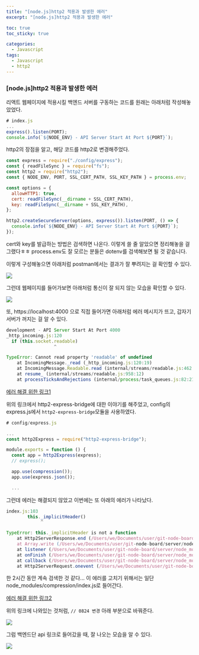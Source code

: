 ```yaml
---
title: "[node.js]http2 적용과 발생한 에러"
excerpt: "[node.js]http2 적용과 발생한 에러"

toc: true
toc_sticky: true

categories:
  - Javascript
tags:
  - Javascript
  - http2
---
```


### [node.js]http2 적용과 발생한 에러

리액트 웹페이지에 적용시킬
백엔드 서버를 구동하는 코드를 원래는 아래처럼 작성해놓았었다.

```javascript
# index.js
...
express().listen(PORT);
console.info(`${NODE_ENV} - API Server Start At Port ${PORT}`);
```

http2의 장점을 알고,
해당 코드를 http2로 변경해주었다.

```javascript
const express = require("./config/express");
const { readFileSync } = require("fs");
const http2 = require("http2");
const { NODE_ENV, PORT, SSL_CERT_PATH, SSL_KEY_PATH } = process.env;

const options = {
  allowHTTP1: true,
  cert: readFileSync(__dirname + SSL_CERT_PATH),
  key: readFileSync(__dirname + SSL_KEY_PATH),
};

http2.createSecureServer(options, express()).listen(PORT, () => {
  console.info(`${NODE_ENV} - API Server Start At Port ${PORT}`);
});
```

cert와 key를 발급하는 방법은 검색하면 나온다.
이렇게 쓸 줄 알았으면 정리해놓을 걸 그랬다ㅎㅎ
process.env도 잘 모르는 분들은 dotenv를 검색해보면 될 것 같습니다.

이렇게 구성해놓으면 아래처럼 postman에서는 결과가 잘 뿌려지는 걸 확인할 수 있다.

<img src="https://user-images.githubusercontent.com/46602874/130570176-61335751-30dc-498e-bf9b-b51245906841.png">

그런데 웹페이지를 들어가보면 아래처럼 통신이 잘 되지 않는 모습을 확인할 수 있다.

<img src="https://user-images.githubusercontent.com/46602874/130570474-3a480ef1-f696-4699-b332-267e41f9b711.png">

또, https://localhost:4000 으로 직접 들어가면 아래처럼 에러 메시지가 뜨고,
갑자기 서버가 꺼지는 걸 알 수 있다.

```javascript
development - API Server Start At Port 4000
_http_incoming.js:120
  if (this.socket.readable)
                  ^

TypeError: Cannot read property 'readable' of undefined
    at IncomingMessage._read (_http_incoming.js:120:19)
    at IncomingMessage.Readable.read (internal/streams/readable.js:462:10)
    at resume_ (internal/streams/readable.js:958:12)
    at processTicksAndRejections (internal/process/task_queues.js:82:21)
```

[에러 해결 위한 링크1](https://javascript.plainenglish.io/serving-hello-world-with-http2-and-express-js-4dd0ffe76860)

위의 링크에서 http2-express-bridge에 대한 이야기를 해주었고,
config의 express.js에서 `http2-express-bridge`모듈을 사용하였다.

```javascript
# config/express.js

...
const http2Express = require("http2-express-bridge");

module.exports = function () {
  const app = http2Express(express);
  // express();

  app.use(compression());
  app.use(express.json());

  ...

```

그런데 에러는 해결되지 않았고
이번에는 또 아래의 에러가 나타났다.

```javascript
index.js:103
        this._implicitHeader()
             ^

TypeError: this._implicitHeader is not a function
    at Http2ServerResponse.end (/Users/we/Documents/user/git-node-board/server/node_modules/compression/index.js:103:14)
    at Array.write (/Users/we/Documents/user/git-node-board/server/node_modules/finalhandler/index.js:297:9)
    at listener (/Users/we/Documents/user/git-node-board/server/node_modules/on-finished/index.js:169:15)
    at onFinish (/Users/we/Documents/user/git-node-board/server/node_modules/on-finished/index.js:100:5)
    at callback (/Users/we/Documents/user/git-node-board/server/node_modules/ee-first/index.js:55:10)
    at Http2ServerRequest.onevent (/Users/we/Documents/user/git-node-board/server/node_modules/ee-first/index.js:93:5)
```

한 2시간 동안 계속 검색한 것 같다...
이 에러를 고치기 위해서는
일단 node_modules/compression/index.js로 들어간다.

[에러 해결 위한 링크2](https://github.com/expressjs/compression/pull/127/commits/dbf7e73fee65375ae3ee10a75344481e44f63994)

위의 링크에 나와있는 것처럼,
`// 0824 변경` 아래 부분으로 바꿔준다.

<img src="https://user-images.githubusercontent.com/46602874/130571254-5fa03226-ccb5-4e4b-aa01-348c26d287b6.png">

그럼 백엔드단 api 링크로 들어갔을 때,
잘 나오는 모습을 알 수 있다.

<img src="https://user-images.githubusercontent.com/46602874/130571419-529ef2e7-8d89-41de-8511-eb81e7916448.png">
